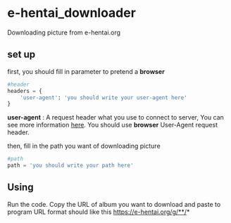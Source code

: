 # e-hentai_downloader

Downloading picture from e-hentai.org 

## set up

first, you should fill in parameter to pretend a **browser**
```python
#header
headers = {
	'user-agent': 'you should write your user-agent here'
}
```
**user-agent** :  A request header what you use to connect to server, You can see more information [here](https://developer.mozilla.org/en-US/docs/Web/HTTP/Headers/User-Agent).  You should use **browser** User-Agent request header.

then, fill in the path you want of downloading picture
```python
#path
path = 'you should write your path here'
```

## Using
Run the code. Copy the URL of album you want to download and paste to program
URL format should like this https://e-hentai.org/g/**/*
